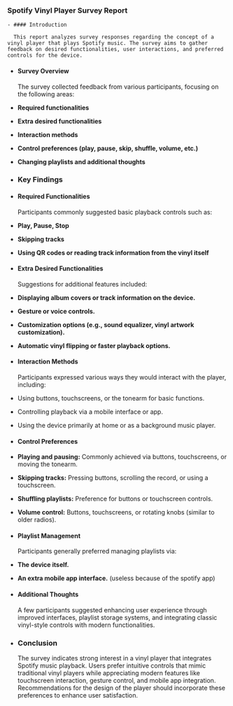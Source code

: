 ### Spotify Vinyl Player Survey Report
	- #### Introduction
	  
	  This report analyzes survey responses regarding the concept of a vinyl player that plays Spotify music. The survey aims to gather feedback on desired functionalities, user interactions, and preferred controls for the device.
- #### Survey Overview
  
  The survey collected feedback from various participants, focusing on the following areas:
- **Required functionalities**
- **Extra desired functionalities**
- **Interaction methods**
- **Control preferences (play, pause, skip, shuffle, volume, etc.)**
- **Changing playlists and additional thoughts**
- ### Key Findings
- #### Required Functionalities
  
  Participants commonly suggested basic playback controls such as:
- **Play, Pause, Stop**
- **Skipping tracks**
- **Using QR codes or reading track information from the vinyl itself**
- #### Extra Desired Functionalities
  
  Suggestions for additional features included:
- **Displaying album covers or track information on the device.**
- **Gesture or voice controls.**
- **Customization options (e.g., sound equalizer, vinyl artwork customization).**
- **Automatic vinyl flipping or faster playback options.**
- #### Interaction Methods
  
  Participants expressed various ways they would interact with the player, including:
- Using buttons, touchscreens, or the tonearm for basic functions.
- Controlling playback via a mobile interface or app.
- Using the device primarily at home or as a background music player.
- #### Control Preferences
- **Playing and pausing:** Commonly achieved via buttons, touchscreens, or moving the tonearm.
- **Skipping tracks:** Pressing buttons, scrolling the record, or using a touchscreen.
- **Shuffling playlists:** Preference for buttons or touchscreen controls.
- **Volume control:** Buttons, touchscreens, or rotating knobs (similar to older radios).
- #### Playlist Management
  
  Participants generally preferred managing playlists via:
- **The device itself.**
- **An extra mobile app interface.** (useless because of the spotify app)
- #### Additional Thoughts
  
  A few participants suggested enhancing user experience through improved interfaces, playlist storage systems, and integrating classic vinyl-style controls with modern functionalities.
- ### Conclusion
  
  The survey indicates strong interest in a vinyl player that integrates Spotify music playback. Users prefer intuitive controls that mimic traditional vinyl players while appreciating modern features like touchscreen interaction, gesture control, and mobile app integration. Recommendations for the design of the player should incorporate these preferences to enhance user satisfaction.
